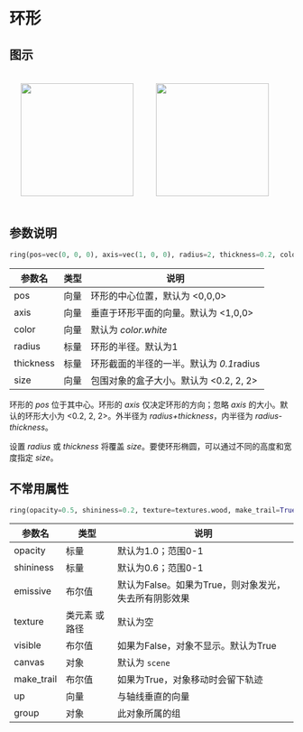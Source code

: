 # 环形

## 图示
<img src="https://cdn.phycat.cn/localediter/202405171702923.jpg" width="200px" style="display: inline;margin:20px"><img src="https://cdn.phycat.cn/localediter/202405171702925.png" width="200px" style="display: inline;margin:20px">

## 参数说明

```python
ring(pos=vec(0, 0, 0), axis=vec(1, 0, 0), radius=2, thickness=0.2, color=color.cyan)
```

| 参数名       | 类型     | 说明                                         |
|--------------|----------|----------------------------------------------|
| pos          | 向量     | 环形的中心位置，默认为 &lt;0,0,0&gt;               |
| axis         | 向量     | 垂直于环形平面的向量。默认为 &lt;1,0,0&gt;         |
| color        | 向量     | 默认为 *color.white*                         |
| radius       | 标量     | 环形的半径。默认为1            |
| thickness    | 标量     | 环形截面的半径的一半。默认为 *0.1*radius            |
| size         | 向量     | 包围对象的盒子大小。默认为 &lt;0.2, 2, 2&gt;         |

环形的 *pos* 位于其中心。环形的 *axis* 仅决定环形的方向；忽略 *axis* 的大小。默认的环形大小为 &lt;0.2, 2, 2&gt;。外半径为 *radius+thickness*，内半径为 *radius-thickness*。

设置 *radius* 或 *thickness* 将覆盖 *size*。要使环形椭圆，可以通过不同的高度和宽度指定 *size*。

## 不常用属性

```python
ring(opacity=0.5, shininess=0.2, texture=textures.wood, make_trail=True, canvas=mycanvas, emissive=False)
```

| 参数名     | 类型                   | 说明                                                 |
|------------|------------------------|------------------------------------------------------|
| opacity    | 标量                   | 默认为1.0；范围0-1                                   |
| shininess  | 标量                   | 默认为0.6；范围0-1                                   |
| emissive   | 布尔值                 | 默认为False。如果为True，则对象发光，失去所有阴影效果 |
| texture    | 类元素 或 路径         | 默认为空                                              |
| visible    | 布尔值                 | 如果为False，对象不显示。默认为True                  |
| canvas     | 对象                   | 默认为 `scene`                                       |
| make_trail | 布尔值                 | 如果为True，对象移动时会留下轨迹                      |
| up         | 向量                   | 与轴线垂直的向量                                     |
| group      | 对象                   | 此对象所属的组                                       |
